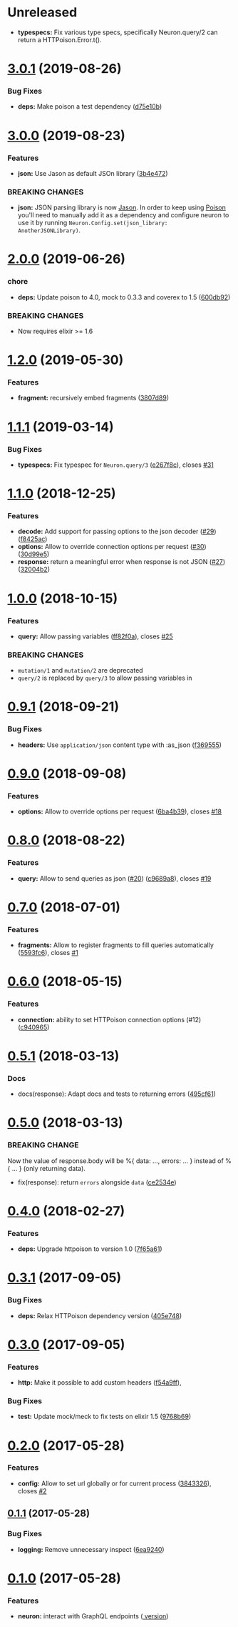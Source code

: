 # Unreleased

* **typespecs:** Fix various type specs, specifically Neuron.query/2 can return a HTTPoison.Error.t().

<a name="3.0.1"></a>
# [3.0.1](https://github.com/uesteibar/neuron/compare/v3.0.0...v3.0.1) (2019-08-26)


### Bug Fixes

* **deps:** Make poison a test dependency ([d75e10b](https://github.com/uesteibar/neuron/commit/d75e10b))



<a name="3.0.0"></a>
# [3.0.0](https://github.com/uesteibar/neuron/compare/v2.0.0...v3.0.0) (2019-08-23)


### Features

* **json:** Use Jason as default JSOn library ([3b4e472](https://github.com/uesteibar/neuron/commit/3b4e472))


### BREAKING CHANGES

* **json:** JSON parsing library is now [Jason](https://github.com/michalmuskala/jason).
In order to keep using [Poison](https://github.com/devinus/poison)
you'll need to manually add it as a dependency and configure neuron to
use it by running `Neuron.Config.set(json_library: AnotherJSONLibrary)`.



<a name="2.0.0"></a>
# [2.0.0](https://github.com/uesteibar/neuron/compare/v1.2.0...v2.0.0) (2019-06-26)


### chore

* **deps:** Update poison to 4.0, mock to 0.3.3 and coverex to 1.5 ([600db92](https://github.com/uesteibar/neuron/commit/600db92))


### BREAKING CHANGES

* Now requires elixir >= 1.6



<a name="1.2.0"></a>
# [1.2.0](https://github.com/uesteibar/neuron/compare/v1.1.1...v1.2.0) (2019-05-30)


### Features

* **fragment:** recursively embed fragments ([3807d89](https://github.com/uesteibar/neuron/commit/3807d89))



<a name="1.1.1"></a>
# [1.1.1](https://github.com/uesteibar/neuron/compare/v1.1.0...v1.1.1) (2019-03-14)


### Bug Fixes

* **typespecs:** Fix typespec for `Neuron.query/3` ([e267f8c](https://github.com/uesteibar/neuron/commit/e267f8c)), closes [#31](https://github.com/uesteibar/neuron/issues/31)



<a name="1.1.0"></a>
# [1.1.0](https://github.com/uesteibar/neuron/compare/v1.0.0...v1.1.0) (2018-12-25)


### Features

* **decode:** Add support for passing options to the json decoder ([#29](https://github.com/uesteibar/neuron/issues/29)) ([f8425ac](https://github.com/uesteibar/neuron/commit/f8425ac))
* **options:** Allow to override connection options per request ([#30](https://github.com/uesteibar/neuron/issues/30)) ([30d99e5](https://github.com/uesteibar/neuron/commit/30d99e5))
* **response:** return a meaningful error when response is not JSON ([#27](https://github.com/uesteibar/neuron/issues/27)) ([32004b2](https://github.com/uesteibar/neuron/commit/32004b2))



<a name="1.0.0"></a>
# [1.0.0](https://github.com/uesteibar/neuron/compare/v0.9.1...v1.0.0) (2018-10-15)


### Features

* **query:** Allow passing variables ([ff82f0a](https://github.com/uesteibar/neuron/commit/ff82f0a)), closes [#25](https://github.com/uesteibar/neuron/issues/25)


### BREAKING CHANGES

  - `mutation/1` and `mutation/2` are deprecated
  - `query/2` is replaced by `query/3` to allow passing variables in



<a name="0.9.1"></a>
# [0.9.1](https://github.com/uesteibar/neuron/compare/v0.9.0...v0.9.1) (2018-09-21)


### Bug Fixes

* **headers:** Use `application/json` content type with :as_json ([f369555](https://github.com/uesteibar/neuron/commit/f369555))



<a name="0.9.0"></a>
# [0.9.0](https://github.com/uesteibar/neuron/compare/v0.8.0...v0.9.0) (2018-09-08)


### Features

* **options:** Allow to override options per request ([6ba4b39](https://github.com/uesteibar/neuron/commit/6ba4b39)), closes [#18](https://github.com/uesteibar/neuron/issues/18)



<a name="0.8.0"></a>
# [0.8.0](https://github.com/uesteibar/neuron/compare/v0.7.0...v0.8.0) (2018-08-22)


### Features

* **query:** Allow to send queries as json ([#20](https://github.com/uesteibar/neuron/issues/20)) ([c9689a8](https://github.com/uesteibar/neuron/commit/c9689a8)), closes [#19](https://github.com/uesteibar/neuron/issues/19)



<a name="0.7.0"></a>
# [0.7.0](https://github.com/uesteibar/neuron/compare/v0.6.0...v0.7.0) (2018-07-01)


### Features

* **fragments:** Allow to register fragments to fill queries automatically ([5593fc6](https://github.com/uesteibar/neuron/commit/5593fc6)), closes [#1](https://github.com/uesteibar/neuron/issues/1)



<a name="0.6.0"></a>
# [0.6.0](https://github.com/uesteibar/neuron/compare/v0.5.1...v0.6.0) (2018-05-15)


### Features

* **connection:** ability to set HTTPoison connection options (#12) ([c940965](https://github.com/uesteibar/neuron/commit/c940965))



<a name="0.5.1"></a>
# [0.5.1](https://github.com/uesteibar/neuron/compare/v0.5.0...v0.5.1) (2018-03-13)

### Docs

* docs(response): Adapt docs and tests to returning errors ([495cf61](https://github.com/uesteibar/neuron/commit/495cf61))



<a name="0.5.0"></a>
# [0.5.0](https://github.com/uesteibar/neuron/compare/v0.4.0...v0.5.0) (2018-03-13)

### BREAKING CHANGE

Now the value of response.body will be %{ data: ..., errors: ... } instead of %{ ... } (only returning data).

  * fix(response): return `errors` alongside `data` ([ce2534e](https://github.com/uesteibar/neuron/commit/ce2534e))



<a name="0.4.0"></a>
# [0.4.0](https://github.com/uesteibar/neuron/compare/v0.3.1...v0.4.0) (2018-02-27)


### Features

* **deps:** Upgrade httpoison to version 1.0 ([7f65a61](https://github.com/uesteibar/neuron/commit/7f65a61))



<a name="0.3.1"></a>
# [0.3.1](https://github.com/uesteibar/neuron/compare/v0.3.0...v0.3.1) (2017-09-05)


### Bug Fixes

* **deps:** Relax HTTPoison dependency version ([405e748](https://github.com/uesteibar/neuron/commit/405e748))



<a name="0.3.0"></a>
# [0.3.0](https://github.com/uesteibar/neuron/compare/v0.2.0...v0.3.0) (2017-09-05)


### Features

* **http:** Make it possible to add custom headers ([f54a9ff](https://github.com/uesteibar/neuron/commit/f54a9ff)),


### Bug Fixes

* **test:** Update mock/meck to fix tests on elixir 1.5 ([9768b69](https://github.com/uesteibar/neuron/commit/9768b69))



<a name="0.2.0"></a>
# [0.2.0](https://github.com/uesteibar/neuron/compare/v0.1.1...v0.2.0) (2017-05-28)


### Features

* **config:** Allow to set url globally or for current process ([3843326](https://github.com/uesteibar/neuron/commit/3843326)), closes [#2](https://github.com/uesteibar/neuron/issues/2)



<a name="0.1.1"></a>
## [0.1.1](https://github.com/uesteibar/neuron/compare/v0.1.0...v0.1.1) (2017-05-28)


### Bug Fixes

* **logging:** Remove unnecessary inspect ([6ea9240](https://github.com/uesteibar/neuron/commit/6ea9240))



<a name="0.1.0"></a>
# [0.1.0](https://github.com/uesteibar/neuron/compare/3d46dc7...v0.1.0) (2017-05-28)


### Features

* **neuron:** interact with GraphQL endpoints ([ version](https://github.com/uesteibar/neuron/commit/af142ef))
